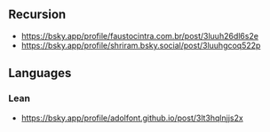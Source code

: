 ## Recursion

- <https://bsky.app/profile/faustocintra.com.br/post/3luuh26dl6s2e>
- <https://bsky.app/profile/shriram.bsky.social/post/3luuhgcoq522p>

## Languages

### Lean

- <https://bsky.app/profile/adolfont.github.io/post/3lt3hqlnjjs2x>
